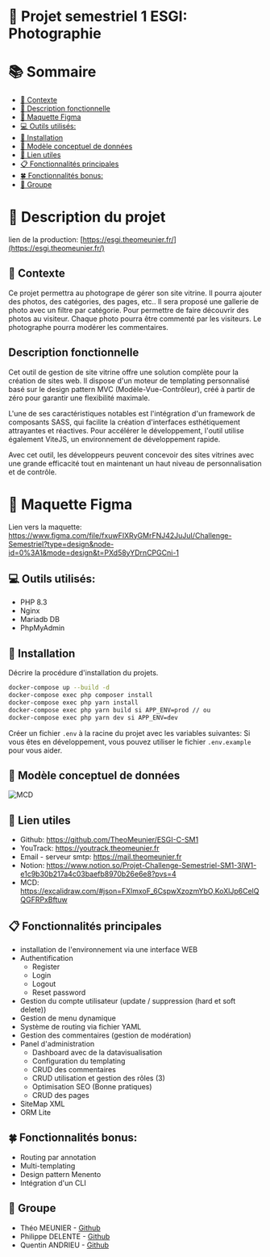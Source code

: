 # 📓 Projet semestriel 1 ESGI: Photographie

# 📚 Sommaire

- [📝 Contexte](#-contexte)
- [📑 Description fonctionnelle](#description-fonctionnelle)
- [📕 Maquette Figma](#-maquette-figma)
- [💻 Outils utilisés:](#-outils-utilisés)
- [💾 Installation](#-installation)
- [📃 Modèle conceptuel de données](#-modèle-conceptuel-de-données)
- [📌 Lien utiles](#-lien-utiles)
- [📋 Fonctionnalités principales](#-fonctionnalités-principales)
- [🍀 Fonctionnalités bonus:](#-fonctionnalités-bonus)
- [👤 Groupe](#-groupe)

# 📑 Description du projet

lien de la production: [https://esgi.theomeunier.fr/](https://esgi.theomeunier.fr/)

## 📝 Contexte

Ce projet permettra au photogrape de gérer son site vitrine. Il pourra ajouter des photos, des catégories, des pages, etc..
Il sera proposé une gallerie de photo avec un filtre par catégorie. Pour permettre de faire découvrir des photos au visiteur.
Chaque photo pourra être commenté par les visiteurs. Le photographe pourra modérer les commentaires.

## Description fonctionnelle

Cet outil de gestion de site vitrine offre une solution complète pour la création de sites web. Il dispose d'un moteur
de templating personnalisé basé sur le design pattern MVC (Modèle-Vue-Contrôleur), créé à partir de zéro pour garantir
une flexibilité maximale.

L'une de ses caractéristiques notables est l'intégration d'un framework de composants SASS, qui facilite la création
d'interfaces esthétiquement attrayantes et réactives. Pour accélérer le développement, l'outil utilise également ViteJS,
un environnement de développement rapide.

Avec cet outil, les développeurs peuvent concevoir des sites vitrines avec une grande efficacité tout en maintenant un
haut niveau de personnalisation et de contrôle.

# 📕 Maquette Figma

Lien vers la
maquette: https://www.figma.com/file/fxuwFIXRyGMrFNJ42JuJuI/Challenge-Semestriel?type=design&node-id=0%3A1&mode=design&t=PXd58yYDrnCPGCni-1

## 💻 Outils utilisés:

- PHP 8.3
- Nginx
- Mariadb DB
- PhpMyAdmin

## 💾 Installation

Décrire la procédure d'installation du projets.

````bash
docker-compose up --build -d
docker-compose exec php composer install
docker-compose exec php yarn install
docker-compose exec php yarn build si APP_ENV=prod // ou 
docker-compose exec php yarn dev si APP_ENV=dev
````

Créer un fichier `.env` à la racine du projet avec les variables suivantes:
Si vous êtes en développement, vous pouvez utiliser le fichier `.env.example` pour vous aider.

## 📃 Modèle conceptuel de données

![MCD](https://raw.githubusercontent.com/TheoMeunier/ESGI-C-SM1/main/documentation/mcd/MCD.png)

## 📌 Lien utiles

- Github: https://github.com/TheoMeunier/ESGI-C-SM1
- YouTrack: https://youtrack.theomeunier.fr
- Email - serveur smtp: https://mail.theomeunier.fr
- Notion: https://www.notion.so/Projet-Challenge-Semestriel-SM1-3IW1-e1c9b30b217a4c03baefb8970b26e6e8?pvs=4
- MCD: https://excalidraw.com/#json=FXlmxoF_6CspwXzozmYbO,KoXlJp6CelQQGFRPxBftuw

## 📋 Fonctionnalités principales

- installation de l'environnement via une interface WEB
- Authentification
    - Register
    - Login
    - Logout
    - Reset password
- Gestion du compte utilisateur (update / suppression (hard et soft delete))
- Gestion de menu dynamique
- Système de routing via fichier YAML
- Gestion des commentaires (gestion de modération)
- Panel d'administration
    - Dashboard avec de la datavisualisation
    - Configuration du templating
    - CRUD des commentaires
    - CRUD utilisation et gestion des rôles (3)
    - Optimisation SEO (Bonne pratiques)
    - CRUD des pages
- SiteMap XML
- ORM Lite

## 🍀 Fonctionnalités bonus:

- Routing par annotation
- Multi-templating
- Design pattern Menento
- Intégration d'un CLI

## 👤 Groupe

- Théo MEUNIER - [Github](https://github.com/TheoMeunier)
- Philippe DELENTE - [Github](https://github.com/PhilDaiguille)
- Quentin ANDRIEU - [Github](https://github.com/Tinou95)
